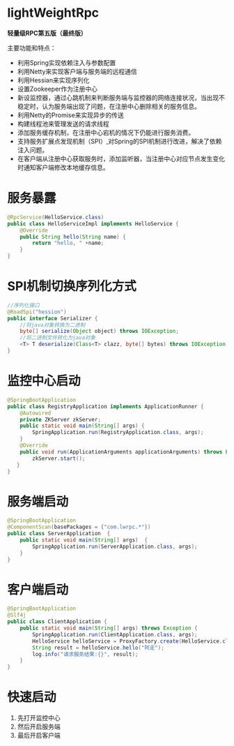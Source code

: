 # lightWeightRpc
**轻量级RPC第五版（最终版）**

主要功能和特点：
- 利用Spring实现依赖注入与参数配置
- 利用Netty来实现客户端与服务端的远程通信
- 利用Hessian来实现序列化
- 设置Zookeeper作为注册中心
- 新设监控器，通过心跳机制来判断服务端与监控器的网络连接状况，当出现不稳定时，认为服务端出现了问题，在注册中心删除相关的服务信息。
- 利用Netty的Promise来实现异步的传送
- 构建线程池来管理发送的请求线程
- 添加服务缓存机制，在注册中心宕机的情况下仍能进行服务消费。
- 支持服务扩展点发现机制（SPI）,对Spring的SPI机制进行改进，解决了依赖注入问题。
- 在客户端从注册中心获取服务时，添加监听器，当注册中心对应节点发生变化时通知客户端修改本地缓存信息。
# 服务暴露
```java
@RpcService(HelloService.class)
public class HelloServiceImpl implements HelloService {
    @Override
    public String hello(String name) {
        return "hello, " +name;
    }
}
```
# SPI机制切换序列化方式
```java
//序列化接口
@RoadSpi("hession")
public interface Serializer {
    //将java对象转换为二进制
    byte[] serialize(Object object) throws IOException;
    //将二进制文件转化为java对象
    <T> T deserialize(Class<T> clazz, byte[] bytes) throws IOException;
}
```
# 监控中心启动
```java
@SpringBootApplication
public class RegistryApplication implements ApplicationRunner {
    @Autowired
    private ZKServer zkServer;
    public static void main(String[] args) {
        SpringApplication.run(RegistryApplication.class, args);
    }
    @Override
    public void run(ApplicationArguments applicationArguments) throws Exception {
        zkServer.start();
   }
}
```
# 服务端启动
```java
@SpringBootApplication
@ComponentScan(basePackages = {"com.lwrpc.*"})
public class ServerApplication  {
    public static void main(String[] args)  {
        SpringApplication.run(ServerApplication.class, args);
    }
}
```
# 客户端启动
```java
@SpringBootApplication
@Slf4j
public class ClientApplication {
    public static void main(String[] args) throws Exception {
        SpringApplication.run(ClientApplication.class, args);
        HelloService helloService = ProxyFactory.create(HelloService.class);
        String result = helloService.hello("阿走");
        log.info("请求服务结果:{}", result);
    }
}
```
# 快速启动
1. 先打开监控中心
2. 然后开启服务端
3. 最后开启客户端
